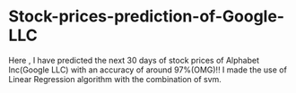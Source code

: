 # Stock-prices-prediction-of-Google-LLC

Here ,  I have predicted the next 30 days of stock prices of Alphabet Inc(Google LLC) with an accuracy of around 97%(OMG)!!
I made the use of Linear Regression algorithm with the combination of svm.

